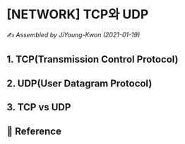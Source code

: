 # [NETWORK] TCP와 UDP

:writing_hand: *Assembled by JiYoung-Kwon (2021-01-19)* 



## 1. TCP(Transmission Control Protocol)



## 2. UDP(User Datagram Protocol)



## 3. TCP vs UDP



## :page_with_curl: Reference

